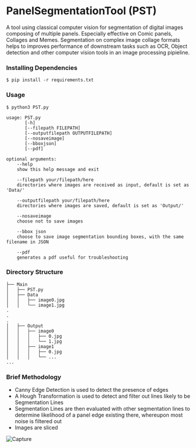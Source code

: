 # PanelSegmentationTool (PST)
A tool using classical computer vision for segmentation of digital images composing of multiple panels. Especially effective on Comic panels, Collages and Memes. Segmentation on complex image collage formats helps to improves performance of downstream tasks such as OCR, Object detection and other computer vision tools in an image processing pipieline.

### Installing Dependencies
```$ pip install -r requirements.txt```

### Usage
```
$ python3 PST.py

usage: PST.py
       [-h]
       [--filepath FILEPATH]
       [--outputfilepath OUTPUTFILEPATH]
       [--nosaveimage]
       [--bboxjson]
       [--pdf]
       
optional arguments:
    --help
    show this help message and exit
    
    --filepath your/filepath/here
    directories where images are received as input, default is set as 'Data/'
    
    --outputfilepath your/filepath/here
    directories where images are saved, default is set as 'Output/'
    
    --nosaveimage
    choose not to save images
    
    --bbox json
    choose to save image segmentation bounding boxes, with the same filename in JSON
    
    --pdf
    generates a pdf useful for troubleshooting
```

### Directory Structure
```
├── Main
│   ├── PST.py
│   ├── Data
│   │   ├── image0.jpg
│   │   └── image1.jpg
.
.
.
│   ├── Output
│   │   ├── image0
│   │   │   ├── 0.jpg
│   │   │   └── 1.jpg
│   │   ├── image1
│   │   │   ├── 0.jpg
│   │   │   └── ...
...
```
### Brief Methodology
- Canny Edge Detection is used to detect the presence of edges
- A Hough Transformation is used to detect and filter out lines likely to be Segmentation Lines
- Segmentation Lines are then evaluated with other segmentation lines to determine likelihood of a panel edge existing there, whereupon most noise is filtered out
- Images are sliced

![Capture](https://user-images.githubusercontent.com/65756407/225867600-f44cb719-b8a4-41c3-92fb-876e6517675f.JPG)
